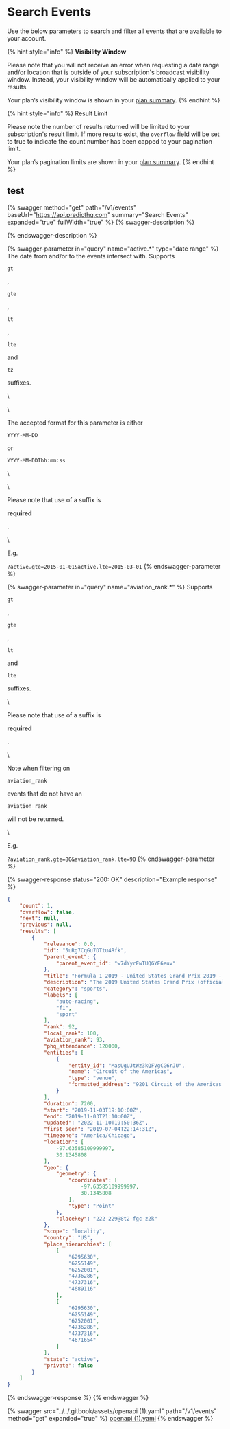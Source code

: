 # Search Events

Use the below parameters to search and filter all events that are available to your account.

{% hint style="info" %}
**Visibility Window**

Please note that you will not receive an error when requesting a date range and/or location that is outside of your subscription's broadcast visibility window. Instead, your visibility window will be automatically applied to your results.

Your plan’s visibility window is shown in your [plan summary](https://account.predicthq.com/plans/).
{% endhint %}

{% hint style="info" %}
Result Limit

Please note the number of results returned will be limited to your subscription's result limit. If more results exist, the `overflow` field will be set to true to indicate the count number has been capped to your pagination limit.

Your plan’s pagination limits are shown in your [plan summary](https://account.predicthq.com/plans/).
{% endhint %}

## test

{% swagger method="get" path="/v1/events" baseUrl="https://api.predicthq.com" summary="Search Events" expanded="true" fullWidth="true" %}
{% swagger-description %}

{% endswagger-description %}

{% swagger-parameter in="query" name="active.*" type="date range" %}
The date from and/or to the events intersect with. Supports 

`gt`

, 

`gte`

, 

`lt`

, 

`lte`

 and 

`tz`

 suffixes.

\




\


The accepted format for this parameter is either 

`YYYY-MM-DD`

 or 

`YYYY-MM-DDThh:mm:ss`

\




\


Please note that use of a suffix is 

**required**

.

\


E.g. 

`?active.gte=2015-01-01&active.lte=2015-03-01`
{% endswagger-parameter %}

{% swagger-parameter in="query" name="aviation_rank.*" %}
Supports 

`gt`

, 

`gte`

, 

`lt`

 and 

`lte`

 suffixes.

\


Please note that use of a suffix is 

**required**

.

\


Note when filtering on 

`aviation_rank`

 events that do not have an 

`aviation_rank`

 will not be returned.

\


E.g. 

`?aviation_rank.gte=80&aviation_rank.lte=90`
{% endswagger-parameter %}

{% swagger-response status="200: OK" description="Example response" %}
```json
{
    "count": 1,
    "overflow": false,
    "next": null,
    "previous": null,
    "results": [
        {
            "relevance": 0.0,
            "id": "5uRg7CqGu7DTtu4Rfk",
            "parent_event": {
                "parent_event_id": "w7dYyrFwTUQGYE6euv"
            },
            "title": "Formula 1 2019 - United States Grand Prix 2019 - Race",
            "description": "The 2019 United States Grand Prix (officially known as the Formula 1 Emirates United States Grand Prix 2019) was a Formula One motor race held on 3 November 2019 at the Circuit of the Americas in Austin, Texas, United States. The race was the 19th round of the 2019 Formula One World Championship (1 - 3 Nov) and marked the 49th running of the United States Grand Prix.",
            "category": "sports",
            "labels": [
                "auto-racing",
                "f1",
                "sport"
            ],
            "rank": 92,
            "local_rank": 100,
            "aviation_rank": 93,
            "phq_attendance": 120000,
            "entities": [
                {
                    "entity_id": "MasUgUJtWz3kQFVgCG6rJU",
                    "name": "Circuit of the Americas",
                    "type": "venue",
                    "formatted_address": "9201 Circuit of the Americas Boulevard\nAustin, TX 78617\nUnited States of America"
                }
            ],
            "duration": 7200,
            "start": "2019-11-03T19:10:00Z",
            "end": "2019-11-03T21:10:00Z",
            "updated": "2022-11-10T19:50:36Z",
            "first_seen": "2019-07-04T22:14:31Z",
            "timezone": "America/Chicago",
            "location": [
                -97.63585109999997,
                30.1345808
            ],
            "geo": {
                "geometry": {
                    "coordinates": [
                        -97.63585109999997,
                        30.1345808
                    ],
                    "type": "Point"
                },
                "placekey": "222-229@8t2-fgc-z2k"
            },
            "scope": "locality",
            "country": "US",
            "place_hierarchies": [
                [
                    "6295630",
                    "6255149",
                    "6252001",
                    "4736286",
                    "4737316",
                    "4689116"
                ],
                [
                    "6295630",
                    "6255149",
                    "6252001",
                    "4736286",
                    "4737316",
                    "4671654"
                ]
            ],
            "state": "active",
            "private": false
        }
    ]
}
```
{% endswagger-response %}
{% endswagger %}

{% swagger src="../../.gitbook/assets/openapi (1).yaml" path="/v1/events" method="get" expanded="true" %}
[openapi (1).yaml](<../../.gitbook/assets/openapi (1).yaml>)
{% endswagger %}
